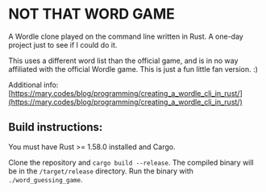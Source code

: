 # NOT THAT WORD GAME

A Wordle clone played on the command line written in Rust. A one-day project just to see if I could do it.

This uses a different word list than the official game, and is in no way affiliated with the official Wordle game. This is just a fun little fan version. :)

Additional info: [https://mary.codes/blog/programming/creating_a_wordle_cli_in_rust/](https://mary.codes/blog/programming/creating_a_wordle_cli_in_rust/)

## Build instructions:

You must have Rust >= 1.58.0 installed and Cargo.

Clone the repository and `cargo build --release`. The compiled binary will be in the `/target/release` directory. Run the binary with `./word_guessing_game`.
